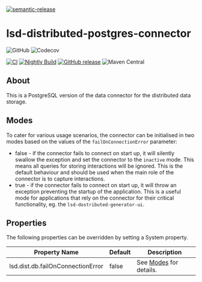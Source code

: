 [![semantic-release](https://img.shields.io/badge/semantic-release-e10079.svg?logo=semantic-release)](https://github.com/semantic-release/semantic-release)

# lsd-distributed-postgres-connector

![GitHub](https://img.shields.io/github/license/lsd-consulting/lsd-distributed-postgres-connector)
![Codecov](https://img.shields.io/codecov/c/github/lsd-consulting/lsd-distributed-postgres-connector)

[![CI](https://github.com/lsd-consulting/lsd-distributed-postgres-connector/actions/workflows/ci.yml/badge.svg)](https://github.com/lsd-consulting/lsd-distributed-postgres-connector/actions/workflows/ci.yml)
[![Nightly Build](https://github.com/lsd-consulting/lsd-distributed-postgres-connector/actions/workflows/nightly.yml/badge.svg)](https://github.com/lsd-consulting/lsd-distributed-postgres-connector/actions/workflows/nightly.yml)
[![GitHub release](https://img.shields.io/github/release/lsd-consulting/lsd-distributed-postgres-connector)](https://github.com/lsd-consulting/lsd-distributed-postgres-connector/releases)
![Maven Central](https://img.shields.io/maven-central/v/io.github.lsd-consulting/lsd-distributed-postgres-connector)

## About

This is a PostgreSQL version of the data connector for the distributed data storage.

## Modes

To cater for various usage scenarios, the connector can be initialised in two modes based on the values of
the `failOnConnectionError` parameter:

- false - if the connector fails to connect on start up, it will silently swallow the exception and set the connector to
  the `inactive` mode.
  This means all queries for storing interactions will be ignored. This is the default behaviour and should be used when
  the main role of the connector is to capture interactions.
- true - if the connector fails to connect on start up, it will throw an exception preventing the startup of the
  application.
  This is a useful mode for applications that rely on the connector for their critical functionality, eg.
  the `lsd-dostributed-generator-ui`.

## Properties

The following properties can be overridden by setting a System property.

| Property Name                             | Default | Description                                                                                                                                                                                |
|-------------------------------------------|---------|--------------------------------------------------------------------------------------------------------------------------------------------------------------------------------------------|
| lsd.dist.db.failOnConnectionError         | false   | See [Modes](#Modes) for details.                                                                                                                                                           |
